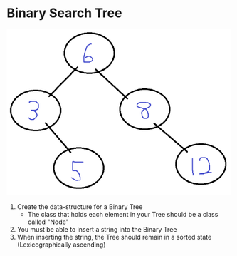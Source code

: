 # Binary Search Tree
![logo]
1.  Create the data-structure for a Binary Tree
    * The class that holds each element in your Tree should be a class called "Node"
2.  You must be able to insert a string into the Binary Tree
3.  When inserting the string, the Tree should remain in a sorted state (Lexicographically ascending)


[logo]: https://github.com/SaberZA/brandon-mentor/blob/master/Ex1/tree.png